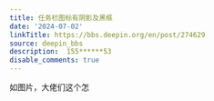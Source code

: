 ```yaml
---
title: 任务栏图标有阴影及黑框
date: '2024-07-02'
linkTitle: https://bbs.deepin.org/en/post/274629
source: deepin_bbs
description:  155******53 
disable_comments: true
---
```

如图片，大佬们这个怎

